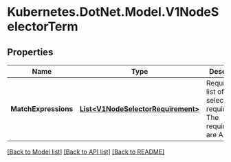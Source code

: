 # Kubernetes.DotNet.Model.V1NodeSelectorTerm
## Properties

Name | Type | Description | Notes
------------ | ------------- | ------------- | -------------
**MatchExpressions** | [**List&lt;V1NodeSelectorRequirement&gt;**](V1NodeSelectorRequirement.md) | Required. A list of node selector requirements. The requirements are ANDed. | 

[[Back to Model list]](../README.md#documentation-for-models) [[Back to API list]](../README.md#documentation-for-api-endpoints) [[Back to README]](../README.md)

